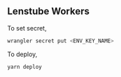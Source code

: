## Lenstube Workers

To set secret,

```sh
wrangler secret put <ENV_KEY_NAME>
```

To deploy,

```sh
yarn deploy
```
